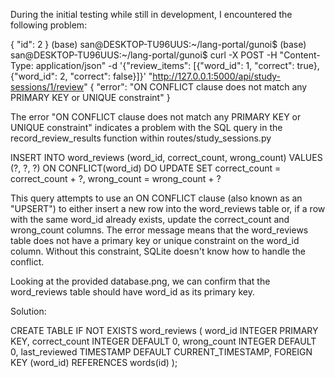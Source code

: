 During the initial testing while still in development, I encountered the following problem:

{
  "id": 2
}
(base) san@DESKTOP-TU96UUS:~/lang-portal/gunoi$ 
(base) san@DESKTOP-TU96UUS:~/lang-portal/gunoi$ curl -X POST -H "Content-Type: application/json" -d '{"review_items": [{"word_id": 1, "correct": true}, {"word_id": 2, "correct": false}]}' "http://127.0.0.1:5000/api/study-sessions/1/review"
{
  "error": "ON CONFLICT clause does not match any PRIMARY KEY or UNIQUE constraint"
}

The error "ON CONFLICT clause does not match any PRIMARY KEY or UNIQUE constraint" indicates a problem with the SQL query in the record_review_results function within routes/study_sessions.py

INSERT INTO word_reviews (word_id, correct_count, wrong_count)
VALUES (?, ?, ?)
ON CONFLICT(word_id) DO UPDATE SET
correct_count = correct_count + ?,
wrong_count = wrong_count + ?

This query attempts to use an ON CONFLICT clause (also known as an "UPSERT") to either insert a new row into the word_reviews table or, if a row with the same word_id already exists, update the correct_count and wrong_count columns. The error message means that the word_reviews table does not have a primary key or unique constraint on the word_id column. Without this constraint, SQLite doesn't know how to handle the conflict.

Looking at the provided database.png, we can confirm that the word_reviews table should have word_id as its primary key. 

Solution:

CREATE TABLE IF NOT EXISTS word_reviews (
  word_id INTEGER PRIMARY KEY,
  correct_count INTEGER DEFAULT 0,
  wrong_count INTEGER DEFAULT 0,
  last_reviewed TIMESTAMP DEFAULT CURRENT_TIMESTAMP,
  FOREIGN KEY (word_id) REFERENCES words(id)
);


